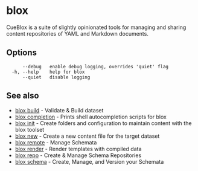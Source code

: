 # blox

CueBlox is a suite of slightly opinionated tools for managing and sharing content repositories of YAML and Markdown documents.

## Options

```
      --debug   enable debug logging, overrides 'quiet' flag
  -h, --help    help for blox
      --quiet   disable logging
```

## See also

* [blox build](/cmd/blox_build)	 - Validate & Build dataset
* [blox completion](/cmd/blox_completion)	 - Prints shell autocompletion scripts for blox
* [blox init](/cmd/blox_init)	 - Create folders and configuration to maintain content with the blox toolset
* [blox new](/cmd/blox_new)	 - Create a new content file for the target dataset
* [blox remote](/cmd/blox_remote)	 - Manage Schemata
* [blox render](/cmd/blox_render)	 - Render templates with compiled data
* [blox repo](/cmd/blox_repo)	 - Create & Manage Schema Repositories
* [blox schema](/cmd/blox_schema)	 - Create, Manage, and Version your Schemata

